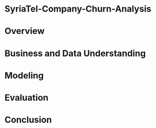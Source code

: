 # SyriaTel-Company-Churn-Analysis

# Overview

# Business and Data Understanding

# Modeling

# Evaluation

# Conclusion
